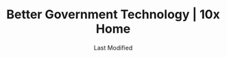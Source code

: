 ---
layout: layouts/home.html
title: Better Government Technology | 10x Home
description: 10x takes ideas from federal employees on ways technology can improve government digital experiences. Send in your idea!
date: Last Modified
permalink: /
theme: 1

hero_banner:
  title: "10x is the federal government’s very own venture studio"

news_card:
  date: "May 13, 2024"
  title: "10x's FY23 Impact Report is now available"
  subtitle: "We are excited to share our FY23 Impact Report. Learn about projects, key wins, and what we learned in FY23"
  button_text: "Read more"
  button_link: "/impact/fy23-report/"

header_columns:
  title: We're different by design
  lists:
    - title: "Big ideas"
      text: "All of our <a class=\"usa-link usa-link--external\" href=\"https://github.com/orgs/GSA-TTS/projects/38\" rel=noreferrer>Projects</a> come from public servants who submit ideas to see if they can move the needle forward to solve a real problem."
    - title: "Small investments"
      text: "We use an incremental funding approach to minimize the amount of funding we put behind unfeasible projects, so we can focus investments on the most promising ideas."
    - title: "Scalable innovation"
      text: "We demand that our projects demonstrate feasibility and opportunity for impact at every stage of the process. If they don't, we wind them down."

section_1_static_content:
  title: "We’re re-imagining government technology services through your ideas"
  text: "As a public servant, you're uniquely positioned to imagine better ways to serve the public. If you’ve ever thought, 'There's got to be a better way to do that,' we want your ideas."
  button_text: "How to pitch your idea"
  button_link: "/submit-an-idea"

section_2_static_content:
  title: "Hundreds of investments and counting"
  button_text: "Discover our investment portfolios"
  button_link: "/investments/"

section_3_content:
  title: "Take a look at some of our best investments so far"
  cards:
  - subtitle: "Digital Trust and Security"
    img: "logingov.svg"
    title: "Login.gov"
    text: Supporting the need for a centralized identity system – one username, one password – for better user experience, and stronger security.
    button_link: "/news/login/"  
  - subtitle: "Tools for Federal Teams"
    title: "Site Scanning"
    text: Automating real-time intelligence, Site Scanning is a shared service that helps federal web managers improve performance and ensure compliance with mandates like Section 508 Accessibility.
    button_link: "/news/site-scanning/"
  - subtitle: "Tools for Federal Teams"
    title: "PRA Guide"
    text: Helping agencies and teams understand the intent behind the Paperwork Reduction Act, how to plan for public comment and the clearance process, as well as understand how and why it affects their work as technologists.
    button_link: "/news/pra-guide/"     
  - subtitle: "Investments in Equitable Tech"
    title: "Combating Bias in AI"
    text: Emerging technologies often raise concerns around justice and equity; 10x is looking at how to combat bias in AI as its use increases across government agencies.
    button_link: "/news/combating-bias-ai/"
  - subtitle: "Improved Digital Experiences"
    img: "notify.svg"
    title: "Notify.gov"
    text: Helping all levels of government communicate with the public via text message, whether it’s fraud or severe weather alerts, or reminders to re-apply for benefits.
    button_link: "/news/notify/"
  - subtitle: "Tools for Federal Teams"
    img: "uswds.svg"
    title: "U.S. Web Design System"
    text: Supporting digital teams in building consistent, trustworthy, effective customer experiences within the government's digital services landscape.
    button_link: "/news/us-web-design-system/"

section_4_static_content:
  title: "We've worked with hundreds of civil servants and dozens of federal agencies to turn <span class=\"purple\">good-for-government</span> ideas into <span class=\"purple\">good-for-people</span> solutions."
  button_text: "Ready to share yours?"
  button_link: "/submit-an-idea"

---